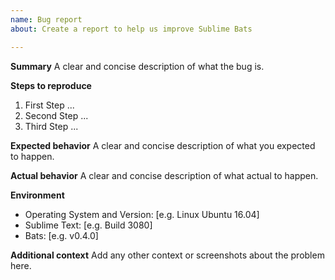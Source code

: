 ```yaml
---
name: Bug report
about: Create a report to help us improve Sublime Bats

---
```


**Summary**
A clear and concise description of what the bug is.

**Steps to reproduce**
1. First Step ...
2. Second Step ...
3. Third Step ...

**Expected behavior**
A clear and concise description of what you expected to happen.

**Actual behavior**
A clear and concise description of what actual to happen.

**Environment**
 - Operating System and Version: [e.g. Linux Ubuntu 16.04]
 - Sublime Text: [e.g. Build 3080]
 - Bats: [e.g. v0.4.0]

**Additional context**
Add any other context or screenshots about the problem here.
